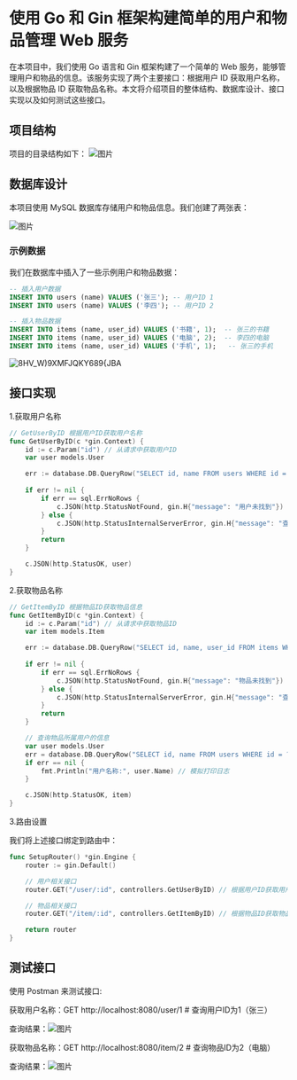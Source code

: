 # 使用 Go 和 Gin 框架构建简单的用户和物品管理 Web 服务

在本项目中，我们使用 Go 语言和 Gin 框架构建了一个简单的 Web 服务，能够管理用户和物品的信息。该服务实现了两个主要接口：根据用户 ID 获取用户名称，以及根据物品 ID 获取物品名称。本文将介绍项目的整体结构、数据库设计、接口实现以及如何测试这些接口。

## 项目结构

项目的目录结构如下：
![图片](https://github.com/user-attachments/assets/8a2e8635-5eab-4486-850c-6d3adc94701b)

## 数据库设计

本项目使用 MySQL 数据库存储用户和物品信息。我们创建了两张表：

![图片](https://github.com/user-attachments/assets/cc9b456a-2887-4615-8336-2d2917c02daf)

### 示例数据

我们在数据库中插入了一些示例用户和物品数据：

```sql
-- 插入用户数据
INSERT INTO users (name) VALUES ('张三'); -- 用户ID 1
INSERT INTO users (name) VALUES ('李四'); -- 用户ID 2

-- 插入物品数据
INSERT INTO items (name, user_id) VALUES ('书籍', 1);  -- 张三的书籍
INSERT INTO items (name, user_id) VALUES ('电脑', 2);  -- 李四的电脑
INSERT INTO items (name, user_id) VALUES ('手机', 1);   -- 张三的手机
```
![8HV_W)9XMFJQK$Y689${JBA](https://github.com/user-attachments/assets/1e8ca38d-e802-4d26-9b2d-2e89006f1b73)


## 接口实现
1.获取用户名称

```go
// GetUserByID 根据用户ID获取用户名称
func GetUserByID(c *gin.Context) {
    id := c.Param("id") // 从请求中获取用户ID
    var user models.User

    err := database.DB.QueryRow("SELECT id, name FROM users WHERE id = ?", id).Scan(&user.ID, &user.Name)
    
    if err != nil {
        if err == sql.ErrNoRows {
            c.JSON(http.StatusNotFound, gin.H{"message": "用户未找到"})
        } else {
            c.JSON(http.StatusInternalServerError, gin.H{"message": "查询用户时出错"})
        }
        return
    }

    c.JSON(http.StatusOK, user)
}
```
2.获取物品名称
```go
// GetItemByID 根据物品ID获取物品信息
func GetItemByID(c *gin.Context) {
    id := c.Param("id") // 从请求中获取物品ID
    var item models.Item

    err := database.DB.QueryRow("SELECT id, name, user_id FROM items WHERE id = ?", id).Scan(&item.ID, &item.Name, &item.UserID)
    
    if err != nil {
        if err == sql.ErrNoRows {
            c.JSON(http.StatusNotFound, gin.H{"message": "物品未找到"})
        } else {
            c.JSON(http.StatusInternalServerError, gin.H{"message": "查询物品时出错"})
        }
        return
    }

    // 查询物品所属用户的信息
    var user models.User
    err = database.DB.QueryRow("SELECT id, name FROM users WHERE id = ?", item.UserID).Scan(&user.ID, &user.Name)
    if err == nil {
        fmt.Println("用户名称:", user.Name) // 模拟打印日志
    }

    c.JSON(http.StatusOK, item)
}
```
3.路由设置

我们将上述接口绑定到路由中：
```go
func SetupRouter() *gin.Engine {
    router := gin.Default()

    // 用户相关接口
    router.GET("/user/:id", controllers.GetUserByID) // 根据用户ID获取用户名称

    // 物品相关接口
    router.GET("/item/:id", controllers.GetItemByID) // 根据物品ID获取物品名称

    return router
}
```

## 测试接口
使用 Postman 来测试接口:

获取用户名称：GET http://localhost:8080/user/1  # 查询用户ID为1（张三）

查询结果：![图片](https://github.com/user-attachments/assets/08bff73b-ba9e-49fb-a6b9-80a34dce6fb4)

获取物品名称：GET http://localhost:8080/item/2  # 查询物品ID为2（电脑）

查询结果：![图片](https://github.com/user-attachments/assets/e0ca2688-fdce-488c-ab23-b1f9289f0d69)
